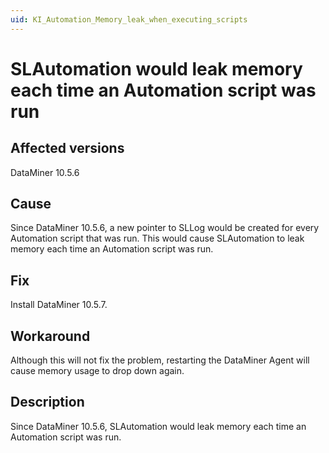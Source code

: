 ```yaml
---
uid: KI_Automation_Memory_leak_when_executing_scripts
---
```


# SLAutomation would leak memory each time an Automation script was run

## Affected versions

DataMiner 10.5.6

## Cause

Since DataMiner 10.5.6<!--RN 42572-->, a new pointer to SLLog would be created for every Automation script that was run. This would cause SLAutomation to leak memory each time an Automation script was run.

## Fix

Install DataMiner 10.5.7<!--RN 43073-->.

## Workaround

Although this will not fix the problem, restarting the DataMiner Agent will cause memory usage to drop down again.

## Description

Since DataMiner 10.5.6<!--RN 42572-->, SLAutomation would leak memory each time an Automation script was run.
